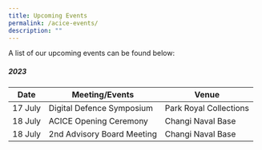 ```yaml
---
title: Upcoming Events
permalink: /acice-events/
description: ""
---
```

A list of our upcoming events can be found below:
##### **2023**

| Date | Meeting/Events | Venue |
| -------- | -------- | -------- |
|17 July | Digital Defence Symposium | Park Royal Collections|
|18 July | ACICE Opening Ceremony| Changi Naval Base|
|18 July | 2nd Advisory Board Meeting | Changi Naval Base|